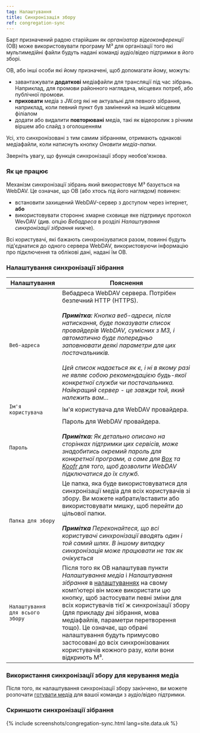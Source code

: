 ```yaml
---
tag: Налаштування
title: Синхронізація збору
ref: congregation-sync
---
```


Барт призначений радою старійшин як *організатор відеоконференції* (ОВ) може використовувати програму M³ для організації того які мультимедійні файли будуть надані команді аудіо/відео підтримки в його зборі.

ОВ, або інші особи які йому призначені, щоб допомагати йому, можуть:

- завантажувати **додаткові** медіафайли для трансляції під час зібрань. Наприклад, для промови районного наглядача, місцевих потреб, або публічної промови.
- **приховати** медіа з JW.org які не актуальні для певного зібрання, наприклад, коли певний пункт був замінений на інший місцевим філіалом
- додати або видалити **повторювані** медіа, такі як відеоролик з річним віршем або слайд з оголошенням

Усі, хто синхронізовані з тим самим зібранням, отримають однакові медіафайли, коли натиснуть кнопку *Оновити медіа-папки*.

Зверніть увагу, що функція синхронізації збору необов'язкова.

### Як це працює

Механізм синхронізації зібрань який використовує M³ базується на WebDAV. Це означає, що ОВ (або хтось під його наглядом) повинен:

- встановити захищений WebDAV-сервер з доступом через інтернет, **або**
- використовувати стороннє хмарне сховище яке підтримує протокол WevDAV (див. опцію *Вебадреса* в розділі *Налаштування синхронізації зібрання* нижче).

Всі користувачі, які бажають синхронізуватися разом, повинні будуть під'єднатися до одного сервера WebDAV, використовуючи інформацію про підключення та облікові дані, надані їм ОВ.

### Налаштування синхронізації зібрання

| Налаштування                    | Пояснення                                                                                                                                                                                                                                                                                                                                                                                                                                                                                 |
| ------------------------------- | ----------------------------------------------------------------------------------------------------------------------------------------------------------------------------------------------------------------------------------------------------------------------------------------------------------------------------------------------------------------------------------------------------------------------------------------------------------------------------------------- |
| `Веб-адреса`                    | Вебадреса WebDAV сервера. Потрібен безпечний HTTP (HTTPS). <br><br> ***Примітка:** Кнопка веб-адреси, після натискання, буде показувати список провайдерів WebDAV, сумісних з M3, і автоматично буде попередньо заповнювати деякі параметри для цих постачальників. <br><br> Цей список надається як є, і ні в якому разі не являє собою рекомендацією будь-якої конкретної служби чи постачальника. Найкращий сервер - це завжди той, який належить вам...*      |
| `Ім'я користувача`              | Ім'я користувача для WebDAV провайдера.                                                                                                                                                                                                                                                                                                                                                                                                                                                   |
| `Пароль`                        | Пароль для WebDAV провайдера. <br><br> ***Примітка:** Як детально описано на сторінках підтримки цих сервісів, може знадобитись окремий пароль для конкретної програми, а саме для [Box](https://support.box.com/hc/en-us/articles/360043696414-WebDAV-with-Box) та [Koofr](https://koofr.eu/help/koofr_with_webdav/how-do-i-connect-a-service-to-koofr-through-webdav/) для того, щоб дозволити WebDAV підключатися до їх служб.*                                            |
| `Папка для збору`               | Це папка, яка буде використовуватися для синхронізації медіа для всіх користувачів зі збору. Ви можете набрати/вставити або використовувати мишку, щоб перейти до цільової папки. <br><br>***Примітка** Переконайтеся, що всі користувачі синхронізації вводять один і той самий шлях. В іншому випадку синхронізація може працювати не так як очікується*                                                                                                                    |
| `Налаштування для всього збору` | Після того як ОВ налаштував пункти *Налаштування медіа* і *Налаштування зібрання* в [налаштуваннях]({{page.lang}}/#configuration) на свому компʼютері він може використати цю кнопку, щоб застосувати певні зміни для всіх користувачів тієї ж синхронізації збору (для прикладу дні зібрання, мова медіафайлів, параметри перетворення тощо). Це означає, що обрані налаштування будуть примусово застосовані до всіх синхронізованих користувачів кожного разу, коли вони відкриють M³. |

### Використання синхронізації збору для керування медіа

Після того, як налаштування синхронізації збору закінчено, ви можете розпочати [готувати медіа]({{page.lang}}/#manage-media) для вашої команди з аудіо/відео підтримки.

### Скриншоти синхронізації зібрання

{% include screenshots/congregation-sync.html lang=site.data.uk %}
